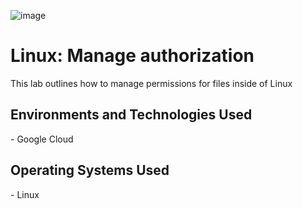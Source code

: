 
![image](https://github.com/user-attachments/assets/e09a3aae-4049-47c2-a8d0-82f9d0ab1ee3)


# Linux: Manage authorization
This lab outlines how to manage permissions for files inside of Linux


<h2>Environments and Technologies Used</h2>
- Google Cloud 

<h2>Operating Systems Used </h2>
- Linux

